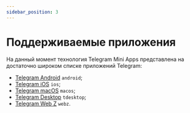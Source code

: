 ```yaml
---
sidebar_position: 3
---
```


# Поддерживаемые приложения

На данный момент технология Telegram Mini Apps представлена на достаточно
широком списке приложений Telegram:

- [Telegram Android](https://github.com/DrKLO/Telegram) `android`;
- [Telegram iOS](https://github.com/TelegramMessenger/Telegram-iOS) `ios`;
- [Telegram macOS](https://github.com/overtake/TelegramSwift) `macos`;
- [Telegram Desktop](https://github.com/telegramdesktop/tdesktop) `tdesktop`;
- [Telegram Web Z](https://github.com/Ajaxy/telegram-tt) `webz`.

[//]: # (FIXME)

[//]: # (В данном списке после ссылки на репозиторий проекта указан уникальный )

[//]: # (идентификатор самой платформы. Подробнее о том, зачем он нужен, рассмотрено)

[//]: # (в разделе о [параметрах запуска]&#40;launch-params/about#tgwebappplatform&#41;.)
